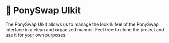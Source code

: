 # 🐎 PonySwap UIkit


The PonySwap UIkit allows us to manage the look & feel of the PonySwap interface in a clean and organized manner.
Feel free to clone the project and use it for your own purposes.
